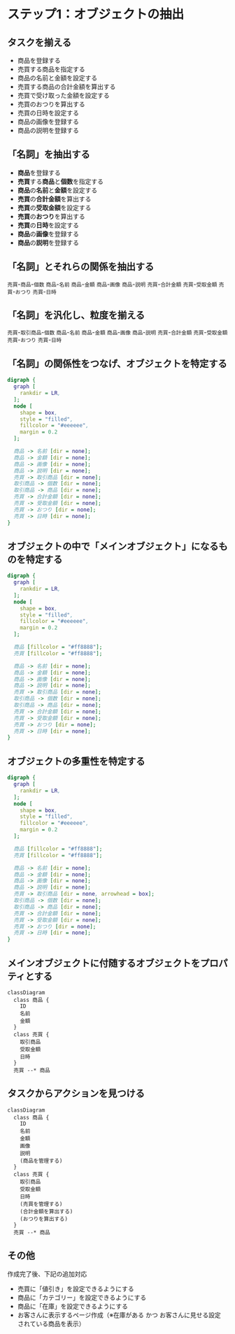 # ステップ1：オブジェクトの抽出

## タスクを揃える
- 商品を登録する
- 売買する商品を指定する
- 商品の名前と金額を設定する
- 売買する商品の合計金額を算出する
- 売買で受け取った金額を設定する
- 売買のおつりを算出する
- 売買の日時を設定する
- 商品の画像を登録する
- 商品の説明を登録する


## 「名詞」を抽出する
- **商品**を登録する
- **売買**する**商品**と**個数**を指定する
- **商品**の**名前**と**金額**を設定する
- **売買**の**合計金額**を算出する
- **売買**の**受取金額**を設定する
- **売買**の**おつり**を算出する
- **売買**の**日時**を設定する
- **商品**の**画像**を登録する
- **商品**の**説明**を登録する


## 「名詞」とそれらの関係を抽出する
``売買``-``商品``-``個数``
``商品``-``名前``
``商品``-``金額``
``商品``-``画像``
``商品``-``説明``
``売買``-``合計金額``
``売買``-``受取金額``
``売買``-``おつり``
``売買``-``日時``


## 「名詞」を汎化し、粒度を揃える
``売買``-``取引商品``-``個数``
``商品``-``名前``
``商品``-``金額``
``商品``-``画像``
``商品``-``説明``
``売買``-``合計金額``
``売買``-``受取金額``
``売買``-``おつり``
``売買``-``日時``


## 「名詞」の関係性をつなげ、オブジェクトを特定する
```dot
digraph {
  graph [
    rankdir = LR,
  ];
  node [
    shape = box,
    style = "filled",
    fillcolor = "#eeeeee",
    margin = 0.2
  ];

  商品 -> 名前 [dir = none];
  商品 -> 金額 [dir = none];
  商品 -> 画像 [dir = none];
  商品 -> 説明 [dir = none];
  売買 -> 取引商品 [dir = none];
  取引商品 -> 個数 [dir = none];
  取引商品 -> 商品 [dir = none];
  売買 -> 合計金額 [dir = none];
  売買 -> 受取金額 [dir = none];
  売買 -> おつり [dir = none];
  売買 -> 日時 [dir = none];
}
```


## オブジェクトの中で「メインオブジェクト」になるものを特定する
```dot
digraph {
  graph [
    rankdir = LR,
  ];
  node [
    shape = box,
    style = "filled",
    fillcolor = "#eeeeee",
    margin = 0.2
  ];

  商品 [fillcolor = "#ff8888"];
  売買 [fillcolor = "#ff8888"];

  商品 -> 名前 [dir = none];
  商品 -> 金額 [dir = none];
  商品 -> 画像 [dir = none];
  商品 -> 説明 [dir = none];
  売買 -> 取引商品 [dir = none];
  取引商品 -> 個数 [dir = none];
  取引商品 -> 商品 [dir = none];
  売買 -> 合計金額 [dir = none];
  売買 -> 受取金額 [dir = none];
  売買 -> おつり [dir = none];
  売買 -> 日時 [dir = none];
}
```


## オブジェクトの多重性を特定する
```dot
digraph {
  graph [
    rankdir = LR,
  ];
  node [
    shape = box,
    style = "filled",
    fillcolor = "#eeeeee",
    margin = 0.2
  ];

  商品 [fillcolor = "#ff8888"];
  売買 [fillcolor = "#ff8888"];

  商品 -> 名前 [dir = none];
  商品 -> 金額 [dir = none];
  商品 -> 画像 [dir = none];
  商品 -> 説明 [dir = none];
  売買 -> 取引商品 [dir = none, arrowhead = box];
  取引商品 -> 個数 [dir = none];
  取引商品 -> 商品 [dir = none];
  売買 -> 合計金額 [dir = none];
  売買 -> 受取金額 [dir = none];
  売買 -> おつり [dir = none];
  売買 -> 日時 [dir = none];
}
```


## メインオブジェクトに付随するオブジェクトをプロパティとする
```mermaid
classDiagram
  class 商品 {
    ID
    名前
    金額
  }
  class 売買 {
    取引商品
    受取金額
    日時
  }
  売買 --* 商品
```


## タスクからアクションを見つける
```mermaid
classDiagram
  class 商品 {
    ID
    名前
    金額
    画像
    説明
    (商品を管理する)
  }
  class 売買 {
    取引商品
    受取金額
    日時
    (売買を管理する)
    (合計金額を算出する)
    (おつりを算出する)
  }
  売買 --* 商品
```


## その他
作成完了後、下記の追加対応
- 売買に「値引き」を設定できるようにする
- 商品に「カテゴリー」を設定できるようにする
- 商品に「在庫」を設定できるようにする
- お客さんに表示するページ作成（※在庫がある かつ お客さんに見せる設定 されている商品を表示）
